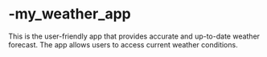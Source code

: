 # -my_weather_app
This is the user-friendly app that provides accurate and up-to-date weather forecast. 
The app allows users to access current weather conditions.
